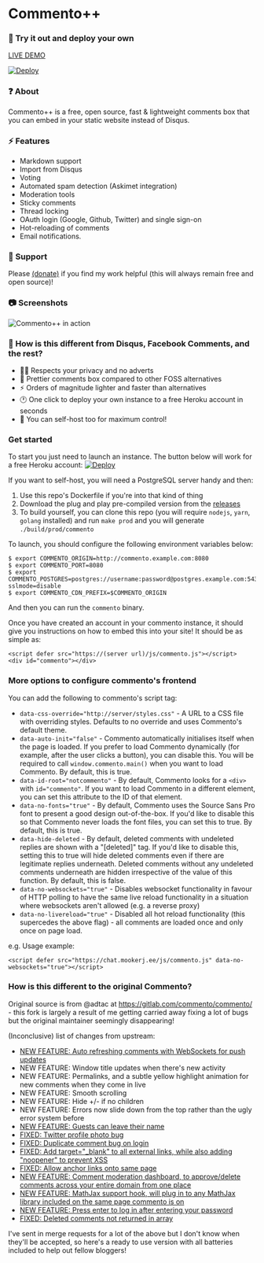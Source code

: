 # Commento++

### 💬 Try it out and deploy your own
[LIVE DEMO](https://demo.souradip.com/chat.html)

[![Deploy](https://www.herokucdn.com/deploy/button.svg)](https://heroku.com/deploy?template=https://github.com/souramoo/commentoplusplus)

### ❓ About
Commento++ is a free, open source, fast & lightweight comments box that you can embed in your static website instead of Disqus.

### ⚡ Features
- Markdown support
- Import from Disqus
- Voting
- Automated spam detection (Askimet integration)
- Moderation tools
- Sticky comments
- Thread locking
- OAuth login (Google, Github, Twitter) and single sign-on
- Hot-reloading of comments
- Email notifications.

### 🤝 Support
Please [(donate)](https://paypal.me/souramoo) if you find my work helpful (this will always remain free and open source)!

### 📷 Screenshots
![Commento++ in action](https://i.imgur.com/x4IA22n.gif)

### 🤔 How is this different from Disqus, Facebook Comments, and the rest?

- 🐱‍👤  Respects your privacy and no adverts
- 💄 Prettier comments box compared to other FOSS alternatives
- ⚡ Orders of magnitude lighter and faster than alternatives
- 🕐 One click to deploy your own instance to a free Heroku account in seconds
- 🔌 You can self-host too for maximum control!

### Get started

To start you just need to launch an instance. The button below will work for a free Heroku account:
[![Deploy](https://www.herokucdn.com/deploy/button.svg)](https://heroku.com/deploy?template=https://github.com/souramoo/commentoplusplus)

If you want to self-host, you will need a PostgreSQL server handy and then:
1) Use this repo's Dockerfile if you're into that kind of thing
2) Download the plug and play pre-compiled version from the [releases](https://github.com/souramoo/commentoplusplus/releases)
3) To build yourself, you can clone this repo (you will require `nodejs`, `yarn`, `golang` installed) and run `make prod` and you will generate `./build/prod/commento`


To launch, you should configure the following environment variables below:
```
$ export COMMENTO_ORIGIN=http://commento.example.com:8080
$ export COMMENTO_PORT=8080
$ export COMMENTO_POSTGRES=postgres://username:password@postgres.example.com:5432/commento?sslmode=disable
$ export COMMENTO_CDN_PREFIX=$COMMENTO_ORIGIN
```

And then you can run the `commento` binary.

Once you have created an account in your commento instance, it should give you instructions on how to embed this into your site! It should be as simple as:

```
<script defer src="https://(server url)/js/commento.js"></script>
<div id="commento"></div>
```


### More options to configure commento's frontend

You can add the following to commento's script tag:

- `data-css-override="http://server/styles.css"` - A URL to a CSS file with overriding styles. Defaults to no override and uses Commento's default theme.
- `data-auto-init="false"` - Commento automatically initialises itself when the page is loaded. If you prefer to load Commento dynamically (for example, after the user clicks a button), you can disable this. You will be required to call `window.commento.main()` when you want to load Commento. By default, this is true.
- `data-id-root="notcommento"` - By default, Commento looks for a `<div>` with `id="commento"`. If you want to load Commento in a different element, you can set this attribute to the ID of that element.
- `data-no-fonts="true"` - By default, Commento uses the Source Sans Pro font to present a good design out-of-the-box. If you'd like to disable this so that Commento never loads the font files, you can set this to true. By default, this is true.
- `data-hide-deleted` - By default, deleted comments with undeleted replies are shown with a "[deleted]" tag. If you'd like to disable this, setting this to true will hide deleted comments even if there are legitimate replies underneath. Deleted comments without any undeleted comments underneath are hidden irrespective of the value of this function. By default, this is false.
- `data-no-websockets="true"` - Disables websocket functionality in favour of HTTP polling to have the same live reload functionality in a situation where websockets aren't allowed (e.g. a reverse proxy)
- `data-no-livereload="true"` - Disabled all hot reload functionality (this supercedes the above flag) - all comments are loaded once and only once on page load.

e.g. Usage example:
```
<script defer src="https://chat.mookerj.ee/js/commento.js" data-no-websockets="true"></script>
```

### How is this different to the original Commento?
Original source is from @adtac at https://gitlab.com/commento/commento/ - this fork is largely a result of me getting carried away fixing a lot of bugs but the original maintainer seemingly disappearing!

(Inconclusive) list of changes from upstream:
- [NEW FEATURE: Auto refreshing comments with WebSockets for push updates](https://gitlab.com/commento/commento/-/merge_requests/168)
- NEW FEATURE: Window title updates when there's new activity
- NEW FEATURE: Permalinks, and a subtle yellow highlight animation for new comments when they come in live
- NEW FEATURE: Smooth scrolling
- NEW FEATURE: Hide +/- if no children
- NEW FEATURE: Errors now slide down from the top rather than the ugly error system before
- [NEW FEATURE: Guests can leave their name](https://gitlab.com/commento/commento/-/merge_requests/169)
- [FIXED: Twitter profile photo bug](https://gitlab.com/commento/commento/-/merge_requests/159)
- [FIXED: Duplicate comment bug on login](https://gitlab.com/commento/commento/-/merge_requests/160)
- [FIXED: Add target="_blank" to all external links, while also adding "noopener" to prevent XSS](https://gitlab.com/commento/commento/-/merge_requests/161)
- [FIXED: Allow anchor links onto same page](https://gitlab.com/commento/commento/-/merge_requests/162)
- [NEW FEATURE: Comment moderation dashboard, to approve/delete comments across your entire domain from one place](https://gitlab.com/commento/commento/-/merge_requests/163)
- [NEW FEATURE: MathJax support hook, will plug in to any MathJax library included on the same page commento is on](https://gitlab.com/commento/commento/-/merge_requests/164)
- [NEW FEATURE: Press enter to log in after entering your password](https://gitlab.com/commento/commento/-/merge_requests/167)
- [FIXED: Deleted comments not returned in array](https://gitlab.com/commento/commento/-/merge_requests/170)

I've sent in merge requests for a lot of the above but I don't know when they'll be accepted, so here's a ready to use version with all batteries included to help out fellow bloggers!
